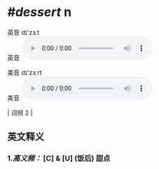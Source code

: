 # ***\#dessert*** n
英音 dɪ'zɜːt  
英音
<audio src="./media/dessert-B.aac" controls="controls"></audio>

美音 dɪ'zɜːrt  
美音
<audio src="./media/dessert.aac" controls="controls"></audio>



| 词频 2 |  

英文释义
---
### 1.*高义频：* **[C] & [U] (饭后) 甜点**  


